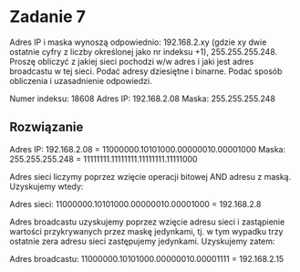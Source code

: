 # Zadanie 7

Adres IP  i maska wynoszą odpowiednio: 192.168.2.xy (gdzie xy dwie ostatnie cyfry z liczby określonej jako nr indeksu +1), 255.255.255.248. Proszę obliczyć z jakiej sieci pochodzi w/w adres i jaki jest adres broadcastu w tej sieci. Podać adresy dziesiętne i binarne. Podać sposób obliczenia i uzasadnienie odpowiedzi.

Numer indeksu: 18608
Adres IP: 192.168.2.08
Maska: 255.255.255.248

## Rozwiązanie

Adres IP: 192.168.2.08 = 11000000.10101000.00000010.00001000
Maska: 255.255.255.248 = 11111111.11111111.11111111.11111000

Adres sieci liczymy poprzez wzięcie operacji bitowej AND adresu z maską. Uzyskujemy wtedy:

Adres sieci: 11000000.10101000.00000010.00001000 = 192.168.2.8

Adres broadcastu uzyskujemy poprzez wzięcie adresu sieci i zastąpienie wartości przykrywanych przez maskę jedynkami, tj. w tym wypadku trzy ostatnie zera adresu sieci zastępujemy jedynkami. Uzyskujemy zatem:

Adres broadcastu: 11000000.10101000.00000010.00001111 = 192.168.2.15